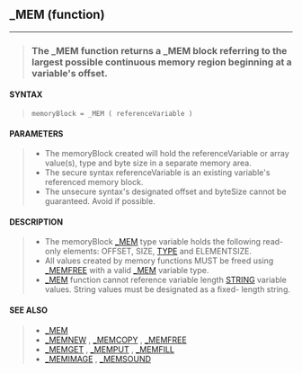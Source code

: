 ## _MEM (function)
---
<blockquote>

### The _MEM function returns a _MEM block referring to the largest possible continuous memory region beginning at a variable's offset.

</blockquote>

#### SYNTAX

<blockquote>

`memoryBlock = _MEM ( referenceVariable )`

</blockquote>

#### PARAMETERS

<blockquote>

* The memoryBlock created will hold the referenceVariable or array value(s), type and byte size in a separate memory area.
* The secure syntax referenceVariable is an existing variable's referenced memory block.
* The unsecure syntax's designated offset and byteSize cannot be guaranteed. Avoid if possible.

</blockquote>

#### DESCRIPTION

<blockquote>

* The memoryBlock [_MEM](./_MEM.md) type variable holds the following read-only elements: OFFSET, SIZE, [TYPE](./TYPE.md) and ELEMENTSIZE.
* All values created by memory functions MUST be freed using [_MEMFREE](./_MEMFREE.md) with a valid [_MEM](./_MEM.md) variable type.
* [_MEM](./_MEM.md) function cannot reference variable length [STRING](./STRING.md) variable values. String values must be designated as a fixed- length string.


</blockquote>

#### SEE ALSO

<blockquote>

* [_MEM](./_MEM.md)
* [_MEMNEW](./_MEMNEW.md) , [_MEMCOPY](./_MEMCOPY.md) , [_MEMFREE](./_MEMFREE.md)
* [_MEMGET](./_MEMGET.md) , [_MEMPUT](./_MEMPUT.md) , [_MEMFILL](./_MEMFILL.md)
* [_MEMIMAGE](./_MEMIMAGE.md) , [_MEMSOUND](./_MEMSOUND.md)

</blockquote>
